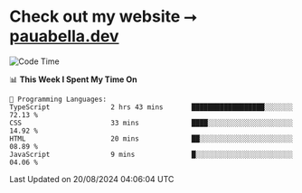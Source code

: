 # Check out my website ⭢ [pauabella.dev](https://pauabella.dev)

<!--START_SECTION:waka-->
![Code Time](http://img.shields.io/badge/Code%20Time-3%2C646%20hrs%2033%20mins-blue)

📊 **This Week I Spent My Time On** 

```text
💬 Programming Languages: 
TypeScript               2 hrs 43 mins       ██████████████████░░░░░░░   72.13 % 
CSS                      33 mins             ████░░░░░░░░░░░░░░░░░░░░░   14.92 % 
HTML                     20 mins             ██░░░░░░░░░░░░░░░░░░░░░░░   08.89 % 
JavaScript               9 mins              █░░░░░░░░░░░░░░░░░░░░░░░░   04.06 % 
```


 Last Updated on 20/08/2024 04:06:04 UTC
<!--END_SECTION:waka-->

